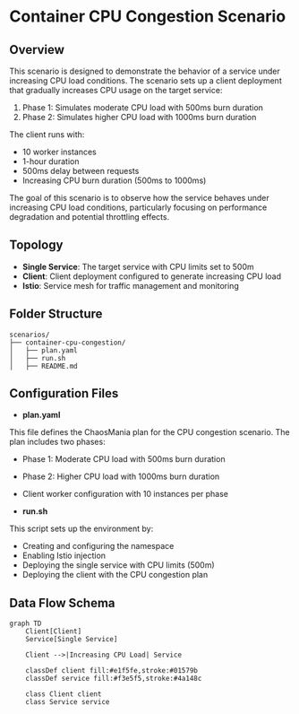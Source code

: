 # Container CPU Congestion Scenario

## Overview

This scenario is designed to demonstrate the behavior of a service under increasing CPU load conditions. The scenario sets up a client deployment that gradually increases CPU usage on the target service:

1. Phase 1: Simulates moderate CPU load with 500ms burn duration
2. Phase 2: Simulates higher CPU load with 1000ms burn duration

The client runs with:
- 10 worker instances
- 1-hour duration
- 500ms delay between requests
- Increasing CPU burn duration (500ms to 1000ms)

The goal of this scenario is to observe how the service behaves under increasing CPU load conditions, particularly focusing on performance degradation and potential throttling effects.

## Topology

- **Single Service**: The target service with CPU limits set to 500m
- **Client**: Client deployment configured to generate increasing CPU load
- **Istio**: Service mesh for traffic management and monitoring

## Folder Structure

```plaintext
scenarios/
├── container-cpu-congestion/
│   ├── plan.yaml
│   ├── run.sh
│   ├── README.md
```

## Configuration Files

- **plan.yaml**

This file defines the ChaosMania plan for the CPU congestion scenario. The plan includes two phases:
- Phase 1: Moderate CPU load with 500ms burn duration
- Phase 2: Higher CPU load with 1000ms burn duration
- Client worker configuration with 10 instances per phase

- **run.sh**

This script sets up the environment by:
- Creating and configuring the namespace
- Enabling Istio injection
- Deploying the single service with CPU limits (500m)
- Deploying the client with the CPU congestion plan

## Data Flow Schema

```mermaid
graph TD
    Client[Client]
    Service[Single Service]

    Client -->|Increasing CPU Load| Service

    classDef client fill:#e1f5fe,stroke:#01579b
    classDef service fill:#f3e5f5,stroke:#4a148c

    class Client client
    class Service service
```
